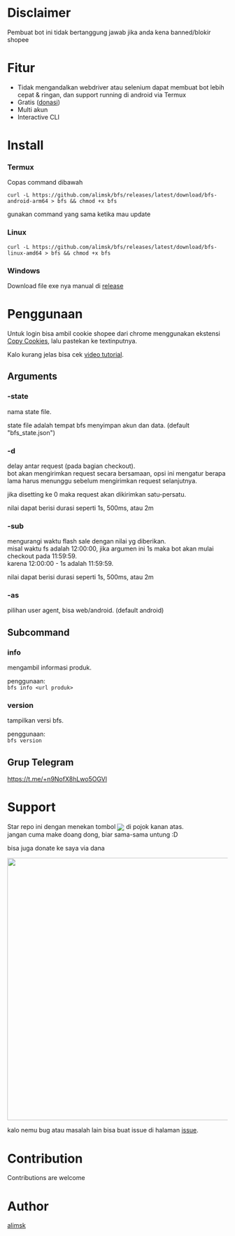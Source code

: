 # Disclaimer
Pembuat bot ini tidak bertanggung jawab jika anda kena banned/blokir shopee

# Fitur
- Tidak mengandalkan webdriver atau selenium dapat membuat bot lebih cepat & ringan, dan support running di android via Termux
- Gratis ([donasi](#support))
- Multi akun
- Interactive CLI

# Install
### Termux
Copas command dibawah
```
curl -L https://github.com/alimsk/bfs/releases/latest/download/bfs-android-arm64 > bfs && chmod +x bfs
```
gunakan command yang sama ketika mau update

### Linux
```
curl -L https://github.com/alimsk/bfs/releases/latest/download/bfs-linux-amd64 > bfs && chmod +x bfs
```

### Windows
Download file exe nya manual di [release](https://github.com/alimsk/bfs/releases/latest)

# Penggunaan
Untuk login bisa ambil cookie shopee dari chrome menggunakan ekstensi [Copy Cookies](https://chrome.google.com/webstore/detail/copy-cookies/jcbpglbplpblnagieibnemmkiamekcdg?hl=en),
lalu pastekan ke textinputnya.

Kalo kurang jelas bisa cek [video tutorial](https://youtu.be/1fIKouowm_M).

## Arguments
### -state
nama state file.

state file adalah tempat bfs menyimpan akun dan data. (default "bfs_state.json")

### -d
delay antar request (pada bagian checkout).  
bot akan mengirimkan request secara bersamaan, opsi ini mengatur berapa lama harus menunggu sebelum mengirimkan request selanjutnya.

jika disetting ke 0 maka request akan dikirimkan satu-persatu.

nilai dapat berisi durasi seperti 1s, 500ms, atau 2m

### -sub
mengurangi waktu flash sale dengan nilai yg diberikan.  
misal waktu fs adalah 12:00:00, jika argumen ini 1s maka bot akan mulai checkout pada 11:59:59.  
karena 12:00:00 - 1s adalah 11:59:59.

nilai dapat berisi durasi seperti 1s, 500ms, atau 2m

### -as
pilihan user agent, bisa web/android. (default android)

## Subcommand
### info
mengambil informasi produk.

penggunaan:  
`bfs info <url produk>`

### version
tampilkan versi bfs.

penggunaan:  
`bfs version`

## Grup Telegram
https://t.me/+n9NofX8hLwo5OGVl

# Support
Star repo ini dengan menekan tombol <img align="center" src="https://user-images.githubusercontent.com/51353996/163677753-c95363d2-54aa-412e-8709-6daaf341223f.png">
 di pojok kanan atas.  
jangan cuma make doang dong, biar sama-sama untung :D

bisa juga donate ke saya via dana

<img src="https://user-images.githubusercontent.com/51353996/158705498-add7da42-1907-43ff-ab80-b2d673f66b3b.png" width="600">

kalo nemu bug atau masalah lain bisa buat issue di halaman [issue](https://github.com/alimsk/bfs/issues).

# Contribution
Contributions are welcome

# Author
[alimsk](https://github.com/alimsk)
